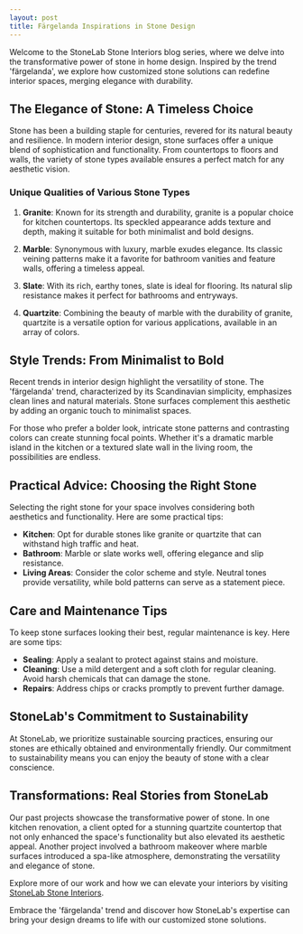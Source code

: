 ```yaml
---
layout: post
title: Färgelanda Inspirations in Stone Design
---
```



Welcome to the StoneLab Stone Interiors blog series, where we delve into the transformative power of stone in home design. Inspired by the trend 'färgelanda', we explore how customized stone solutions can redefine interior spaces, merging elegance with durability.

## The Elegance of Stone: A Timeless Choice

Stone has been a building staple for centuries, revered for its natural beauty and resilience. In modern interior design, stone surfaces offer a unique blend of sophistication and functionality. From countertops to floors and walls, the variety of stone types available ensures a perfect match for any aesthetic vision.

### Unique Qualities of Various Stone Types

1. **Granite**: Known for its strength and durability, granite is a popular choice for kitchen countertops. Its speckled appearance adds texture and depth, making it suitable for both minimalist and bold designs.

2. **Marble**: Synonymous with luxury, marble exudes elegance. Its classic veining patterns make it a favorite for bathroom vanities and feature walls, offering a timeless appeal.

3. **Slate**: With its rich, earthy tones, slate is ideal for flooring. Its natural slip resistance makes it perfect for bathrooms and entryways.

4. **Quartzite**: Combining the beauty of marble with the durability of granite, quartzite is a versatile option for various applications, available in an array of colors.

## Style Trends: From Minimalist to Bold

Recent trends in interior design highlight the versatility of stone. The 'färgelanda' trend, characterized by its Scandinavian simplicity, emphasizes clean lines and natural materials. Stone surfaces complement this aesthetic by adding an organic touch to minimalist spaces.

For those who prefer a bolder look, intricate stone patterns and contrasting colors can create stunning focal points. Whether it's a dramatic marble island in the kitchen or a textured slate wall in the living room, the possibilities are endless.

## Practical Advice: Choosing the Right Stone

Selecting the right stone for your space involves considering both aesthetics and functionality. Here are some practical tips:

- **Kitchen**: Opt for durable stones like granite or quartzite that can withstand high traffic and heat.
- **Bathroom**: Marble or slate works well, offering elegance and slip resistance.
- **Living Areas**: Consider the color scheme and style. Neutral tones provide versatility, while bold patterns can serve as a statement piece.

## Care and Maintenance Tips

To keep stone surfaces looking their best, regular maintenance is key. Here are some tips:

- **Sealing**: Apply a sealant to protect against stains and moisture.
- **Cleaning**: Use a mild detergent and a soft cloth for regular cleaning. Avoid harsh chemicals that can damage the stone.
- **Repairs**: Address chips or cracks promptly to prevent further damage.

## StoneLab's Commitment to Sustainability

At StoneLab, we prioritize sustainable sourcing practices, ensuring our stones are ethically obtained and environmentally friendly. Our commitment to sustainability means you can enjoy the beauty of stone with a clear conscience.

## Transformations: Real Stories from StoneLab

Our past projects showcase the transformative power of stone. In one kitchen renovation, a client opted for a stunning quartzite countertop that not only enhanced the space's functionality but also elevated its aesthetic appeal. Another project involved a bathroom makeover where marble surfaces introduced a spa-like atmosphere, demonstrating the versatility and elegance of stone.

Explore more of our work and how we can elevate your interiors by visiting [StoneLab Stone Interiors](https://stonelab.se).

Embrace the 'färgelanda' trend and discover how StoneLab's expertise can bring your design dreams to life with our customized stone solutions.